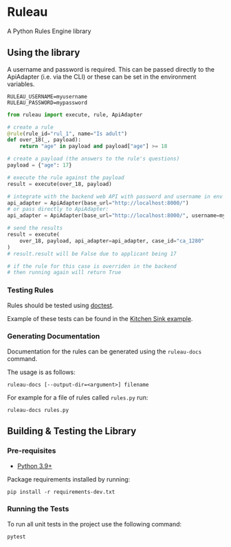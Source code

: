 # Ruleau

A Python Rules Engine library

## Using the library

A username and password is required. This can be passed directly to the ApiAdapter (i.e. via the CLI) or these can 
be set in the environment variables. 

```text
RULEAU_USERNAME=myusername
RULEAU_PASSWORD=mypassword
```

```python
from ruleau import execute, rule, ApiAdapter

# create a rule
@rule(rule_id="rul_1", name="Is adult")
def over_18(_, payload):
    return "age" in payload and payload["age"] >= 18

# create a payload (the answers to the rule's questions)
payload = {"age": 17}

# execute the rule against the payload
result = execute(over_18, payload)

# integrate with the backend web API with password and username in env
api_adapter = ApiAdapter(base_url="http://localhost:8000/")
# or pass directly to ApiAdapter:
api_adapter = ApiAdapter(base_url="http://localhost:8000/", username=myusername, password=mypassword)

# send the results
result = execute(
    over_18, payload, api_adapter=api_adapter, case_id="ca_1280"
)
# result.result will be False due to applicant being 17

# if the rule for this case is overriden in the backend
# then running again will return True

```

### Testing Rules

Rules should be tested using [doctest](https://docs.python.org/3/library/doctest.html).

Example of these tests can be found in the [Kitchen Sink example](https://gitlab.com/unai-ltd/unai-decision/ruleau-core/-/tree/develop/examples/kitchen_sink/rules.py).

### Generating Documentation

Documentation for the rules can be generated using the `ruleau-docs` command.

The usage is as follows:
```
ruleau-docs [--output-dir=<argument>] filename
```

For example for a file of rules called `rules.py` run: 
```
ruleau-docs rules.py
```

## Building & Testing the Library

### Pre-requisites

* [Python 3.9+](https://www.python.org/downloads/)

Package requirements installed by running:

```shell
pip install -r requirements-dev.txt
```

### Running the Tests

To run all unit tests in the project use the following command:

```shell
pytest
```
